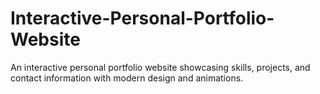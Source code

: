 # Interactive-Personal-Portfolio-Website
An interactive personal portfolio website showcasing skills, projects, and contact information with modern design and animations.
